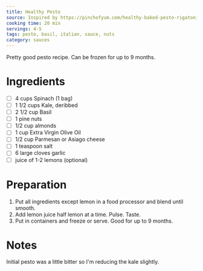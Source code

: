 ```yaml
---
title: Healthy Pesto
source: Inspired by https://pinchofyum.com/healthy-baked-pesto-rigatoni
cooking time: 20 min
servings: 4-5
tags: pesto, basil, italian, sauce, nuts
category: sauces
---
```


Pretty good pesto recipe. Can be frozen for up to 9 months.

Ingredients
===========

* [ ] 4 cups Spinach (1 bag)
* [ ] 1 1/2 cups Kale, deribbed
* [ ] 2 1/2 cup Basil
* [ ] 1 pine nuts
* [ ] 1/2 cup almonds
* [ ] 1 cup Extra Virgin Olive Oil
* [ ] 1/2 cup Parmesan or Asiago cheese
* [ ] 1 teaspoon salt
* [ ] 6 large cloves garlic
* [ ] juice of 1-2 lemons (optional)

Preparation
===========
1. Put all ingredients except lemon in a food processor and blend until smooth.
2. Add lemon juice half lemon at a time. Pulse. Taste.
3. Put in containers and freeze or serve. Good for up to 9 months.

Notes
=====

Initial pesto was a little bitter so I'm reducing the kale slightly.
